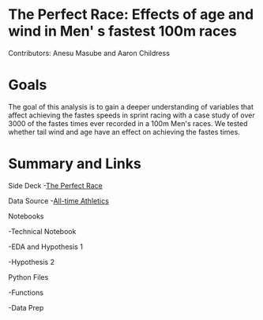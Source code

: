 # The Perfect Race: Effects of age and wind in Men' s fastest 100m races

Contributors: Anesu Masube and Aaron Childress

# Goals

The goal of this analysis is to gain a deeper understanding of variables that affect achieving the fastes speeds in sprint racing with a case study of over 3000 of the fastes times ever recorded in a 100m Men's races. We tested whether tail wind and age have an effect on achieving the fastes times.

# Summary and Links

Side Deck -[The Perfect Race](https://github.com/achildress83/The-Perfect-Race/blob/master/The%20Perfect%20Race.ipynb)

Data Source
-[All-time Athletics](http://www.alltime-athletics.com/m_100ok.htm)
			 
Notebooks

-Technical Notebook

-EDA and Hypothesis 1

-Hypothesis 2

Python Files 

-Functions

-Data Prep
